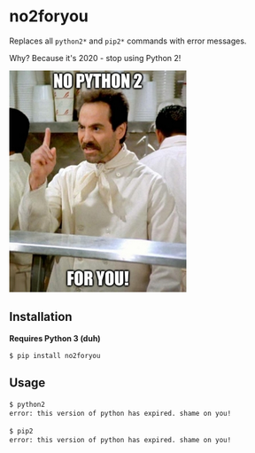 # no2foryou
Replaces all `python2*` and `pip2*` commands with error messages.

Why? Because it's 2020 - stop using Python 2!

![no2foryou](pic.jpg)

## Installation
**Requires Python 3 (duh)**

```
$ pip install no2foryou
```

## Usage
```
$ python2
error: this version of python has expired. shame on you!

$ pip2
error: this version of python has expired. shame on you!
```
